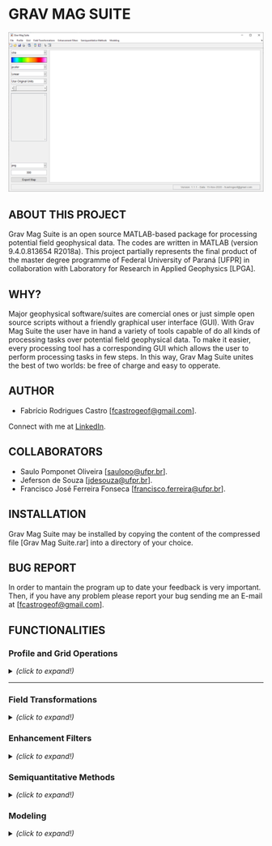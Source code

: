 # GRAV MAG SUITE

![Grav Mag Suite main GUI](https://github.com/fcastro25/GravMagSuite/blob/master/home.png)

## ABOUT THIS PROJECT

Grav Mag Suite is an open source MATLAB-based package for processing potential field geophysical data. The codes are written in MATLAB (version 9.4.0.813654 R2018a). This project partially represents the final product of the master degree programme of Federal University of Paraná [UFPR] in collaboration with Laboratory for Research in Applied Geophysics [LPGA]. 

## WHY?

Major geophysical software/suites are comercial ones or just simple open source scripts without a friendly graphical user interface (GUI). With Grav Mag Suite the user have in hand a variety of tools capable of do all kinds of processing tasks over potential field geophysical data. To make it easier, every processing tool has a corresponding GUI which allows the user to perform processing tasks in few steps. In this way, Grav Mag Suite unites the best of two worlds: be free of charge and easy to opperate.

## AUTHOR

* Fabrício Rodrigues Castro [fcastrogeof@gmail.com].

Connect with me at [LinkedIn](https://www.linkedin.com/in/fabricio-castro-9a289792/).

## COLLABORATORS

* Saulo Pomponet Oliveira [saulopo@ufpr.br].
* Jeferson de Souza [jdesouza@ufpr.br].
* Francisco José Ferreira Fonseca [francisco.ferreira@ufpr.br].

## INSTALLATION

Grav Mag Suite may be installed by copying the content of the compressed file [Grav Mag Suite.rar] into a directory of your choice.

## BUG REPORT

In order to mantain the program up to date your feedback is very important. Then, if you have any problem please report your bug sending me an E-mail at [fcastrogeof@gmail.com].

## FUNCTIONALITIES

### Profile and Grid Operations
<details>
  <summary> <i>(click to expand!)</i> </summary>
  <br>
  
  <details>
  <summary> <b> Profile Analysis </b> <i>(click to expand!)</i> </summary>
  <br>
  
  ![Profile Analysis](https://github.com/fcastro25/GravMagSuite/blob/master/Profile%20Analysis.png)
  This tool allows to load a profile [2 columns ASCII file] and apply some enhacement filters (ASA, THDR, TDX, TDR, among other) as well as derivative filters (both vertical and same profile direction).
  
  ---
  </details>
  
  <details>
  <summary> <b> Extract Profile From a Grid </b> <i>(click to expand!)</i> </summary>
  <br>
  
  ![Extract Profile From a Grid](https://github.com/fcastro25/GravMagSuite/blob/master/Extract%20profile%20from%20a%20grid.png)
  ![Extracted Profile](https://github.com/fcastro25/GravMagSuite/blob/master/extracted%20profile.png)
  In this tool a regularly spaced xyz file (scattered data may not work) can be loaded and a 2D profile can be extracted.
  
  ---
  </details>
  
</details>

---

### Field Transformations
<details>
  <summary> <i>(click to expand!)</i> </summary>
  <br>

  <details>
  <summary> <b> Derivative Filters </b> <i>(click to expand!)</i> </summary>
  <br>
  
  ![Derivative Filter GUI](https://github.com/fcastro25/GravMagSuite/blob/master/Derivative%20filter%20GUI.png)
  ![Derivative Filter Products](https://github.com/fcastro25/GravMagSuite/blob/master/Derivative%20filter%20products.png)
  
  ---
  </details>
  
  <details>
  <summary> <b> Directional Derivative Filter </b> <i>(click to expand!)</i> </summary>
  <br>
  
  ![Directional Derivative Filter GUI](https://github.com/fcastro25/GravMagSuite/blob/master/Directional%20Derivative%20filter%20GUI.png)
  ![Directional Derivative Filter Products](https://github.com/fcastro25/GravMagSuite/blob/master/Directional%20Derivative%20filter%20products.png)
  
  ---
  </details>
  
  <details>
  <p> <summary> <b> Generalized Derivative Operator </b> <i>(click to expand!)</i> </summary> </p>
  <br>
  
  ![Generalized Derivative Operator GUI](https://github.com/fcastro25/GravMagSuite/blob/master/Generalized%20Derivative%20Operator%20GUI.png)
  ![Generalized Derivative Operator Products](https://github.com/fcastro25/GravMagSuite/blob/master/Generalized%20Derivative%20Operator%20products.png)
  
  ---
  </details>
  
  <details>
  <summary> <b> Vertical Derivative using Upward Continuation </b> <i>(click to expand!)</i> </summary>
  <br>
  
  ![Vertical Derivative using Upward Continuation GUI](https://github.com/fcastro25/GravMagSuite/blob/master/Vertical%20Derivative%20using%20Upward%20Continuation%20GUI.png)
  ![Vertical Derivative using Upward Continuation Products](https://github.com/fcastro25/GravMagSuite/blob/master/Vertical%20Derivative%20using%20Upward%20Continuation%20Products.png)
  
  ---
  </details>
  
  <details>
  <summary> <b> Field Continuation </b> <i>(click to expand!)</i> </summary>
  <br>
  
  ![Field Continuation GUI](https://github.com/fcastro25/GravMagSuite/blob/master/Field%20Continuation%20GUI.png)
  ![Field Continuation Products](https://github.com/fcastro25/GravMagSuite/blob/master/Field%20Continuation%20Products.png)
  
  ---
  </details>
  
  <details>
  <summary> <b> Directional Cosine </b> <i>(click to expand!)</i> </summary>
  <br>
  
  ![Directional Cosine Filter GUI](https://github.com/fcastro25/GravMagSuite/blob/master/Directional%20Cosine%20Filter%20GUI.png)
  ![Directional Cosine Filter Products](https://github.com/fcastro25/GravMagSuite/blob/master/Directional%20Cosine%20Filter%20Products.png)
  
  ---
  </details>
  
  <details>
  <summary> <b> Change Direction of Measurement </b> <i>(click to expand!)</i> </summary>
  <br>
  
  ![Change Direction of Measurement GUI](https://github.com/fcastro25/GravMagSuite/blob/master/Change%20Direction%20of%20Measurement%20GUI.png)
  ![Change Direction of Measurement Products](https://github.com/fcastro25/GravMagSuite/blob/master/Change%20Direction%20of%20Measurement%20Products.png)
  
  ---
  </details>
  
  <details>
  <summary> <b> Reduction to the Pole </b> <i>(click to expand!)</i> </summary>
  <br>
  
  - Classical Equation.
  
  ---
  
  - Pseudo Inclination Method.
  
  ---
  </details>
  
  <details>
  <summary> <b> Reduction to the Equator </b> <i>(click to expand!)</i> </summary>
  <br>
  
  
  
  ---
  </details>
  
  <details>
  <summary> <b> Vertical Integration </b> <i>(click to expand!)</i> </summary>
  <br>
  
  
  
  ---
  </details>
  
  <details>
  <summary> <b> Hilbert Transform </b> <i>(click to expand!)</i> </summary>
  <br>
  
  
  
  ---
  </details>
  
  <details>
  <summary> <b> Anisotropic Diffusion Filter </b> <i>(click to expand!)</i> </summary>
  <br>
  
  
  
  ---
  </details>
  
  <details>
  <summary> <b> Other Filters </b> <i>(click to expand!)</i> </summary>
  <br>
  
  - Convolutional Filters:
    
  ![Convolutional Filter GUI](https://github.com/fcastro25/GravMagSuite/blob/master/Convolutional%20Filters.png)
  ![Convolutional Products](https://github.com/fcastro25/GravMagSuite/blob/master/Convolutional%20Products.png)
  
  ---
  
  - Fourier Domain Filters:
    
  ![Butterworth Filter GUI](https://github.com/fcastro25/GravMagSuite/blob/master/Butterworth%20Filter%20GUI.png)
  ![Butterworth Products - BandPass](https://github.com/fcastro25/GravMagSuite/blob/master/Butterworth%20Filter%20product%20-%20band%20pass.png)
  
  ---
  </details>
  
</details>

### Enhancement Filters
<details>
  <summary> <i>(click to expand!)</i> </summary>
  <br>

  <details>
  <summary> <b> Classical Enhancement Filters </b> <i>(click to expand!)</i> </summary>
  <br>
	
  ![Classical Enhancement Filters GUI](https://github.com/fcastro25/GravMagSuite/blob/master/Classical%20Enhancement%20Filters%20GUI.png)
  ![Classical Enhancement Filter Products](https://github.com/fcastro25/GravMagSuite/blob/master/Classical%20Enhancement%20Filter%20Products.png)
  
  ---
  </details>
  
  <details>
  <summary> <b> TDR+-TDX </b> <i>(click to expand!)</i> </summary>
  <br>
  
  ---
  </details>
  
</details>

### Semiquantitative Methods
<details>
  <summary> <i>(click to expand!)</i> </summary>
  <br>
  
  - Source Distance:
  - Tilt Depth:
  - Signum Transform:
  - Euler Deconvolution:
  
  ---
  
</details>

### Modeling
<details>
  <summary> <i>(click to expand!)</i> </summary>
  <br>
  
  - 2D Modeling:
  - 3D Modeling:
  
  ---
  
</details>
